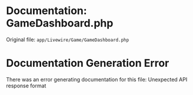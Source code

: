 # Documentation: GameDashboard.php

Original file: `app/Livewire/Game/GameDashboard.php`

# Documentation Generation Error

There was an error generating documentation for this file: Unexpected API response format
